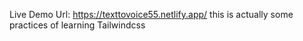 Live Demo Url: https://texttovoice55.netlify.app/
this is actually some practices of learning Tailwindcss 
